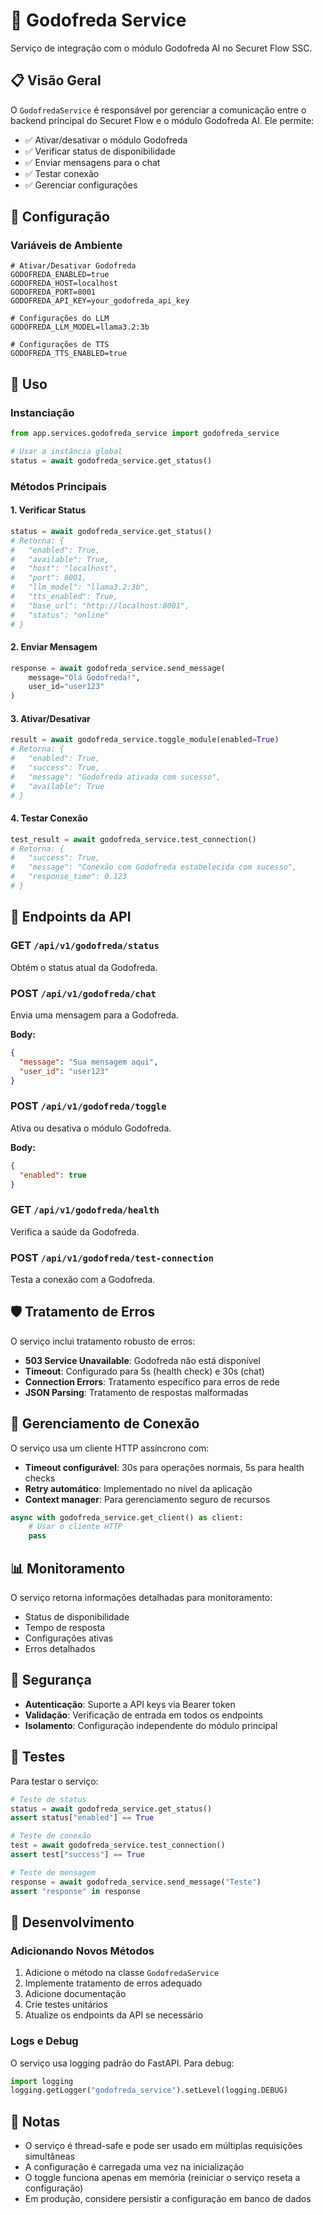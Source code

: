 # 🤖 Godofreda Service

Serviço de integração com o módulo Godofreda AI no Securet Flow SSC.

## 📋 Visão Geral

O `GodofredaService` é responsável por gerenciar a comunicação entre o backend principal do Securet Flow e o módulo Godofreda AI. Ele permite:

- ✅ Ativar/desativar o módulo Godofreda
- ✅ Verificar status de disponibilidade
- ✅ Enviar mensagens para o chat
- ✅ Testar conexão
- ✅ Gerenciar configurações

## 🔧 Configuração

### Variáveis de Ambiente

```env
# Ativar/Desativar Godofreda
GODOFREDA_ENABLED=true
GODOFREDA_HOST=localhost
GODOFREDA_PORT=8001
GODOFREDA_API_KEY=your_godofreda_api_key

# Configurações do LLM
GODOFREDA_LLM_MODEL=llama3.2:3b

# Configurações de TTS
GODOFREDA_TTS_ENABLED=true
```

## 🚀 Uso

### Instanciação

```python
from app.services.godofreda_service import godofreda_service

# Usar a instância global
status = await godofreda_service.get_status()
```

### Métodos Principais

#### 1. Verificar Status
```python
status = await godofreda_service.get_status()
# Retorna: {
#   "enabled": True,
#   "available": True,
#   "host": "localhost",
#   "port": 8001,
#   "llm_model": "llama3.2:3b",
#   "tts_enabled": True,
#   "base_url": "http://localhost:8001",
#   "status": "online"
# }
```

#### 2. Enviar Mensagem
```python
response = await godofreda_service.send_message(
    message="Olá Godofreda!",
    user_id="user123"
)
```

#### 3. Ativar/Desativar
```python
result = await godofreda_service.toggle_module(enabled=True)
# Retorna: {
#   "enabled": True,
#   "success": True,
#   "message": "Godofreda ativada com sucesso",
#   "available": True
# }
```

#### 4. Testar Conexão
```python
test_result = await godofreda_service.test_connection()
# Retorna: {
#   "success": True,
#   "message": "Conexão com Godofreda estabelecida com sucesso",
#   "response_time": 0.123
# }
```

## 🔌 Endpoints da API

### GET `/api/v1/godofreda/status`
Obtém o status atual da Godofreda.

### POST `/api/v1/godofreda/chat`
Envia uma mensagem para a Godofreda.

**Body:**
```json
{
  "message": "Sua mensagem aqui",
  "user_id": "user123"
}
```

### POST `/api/v1/godofreda/toggle`
Ativa ou desativa o módulo Godofreda.

**Body:**
```json
{
  "enabled": true
}
```

### GET `/api/v1/godofreda/health`
Verifica a saúde da Godofreda.

### POST `/api/v1/godofreda/test-connection`
Testa a conexão com a Godofreda.

## 🛡️ Tratamento de Erros

O serviço inclui tratamento robusto de erros:

- **503 Service Unavailable**: Godofreda não está disponível
- **Timeout**: Configurado para 5s (health check) e 30s (chat)
- **Connection Errors**: Tratamento específico para erros de rede
- **JSON Parsing**: Tratamento de respostas malformadas

## 🔄 Gerenciamento de Conexão

O serviço usa um cliente HTTP assíncrono com:

- **Timeout configurável**: 30s para operações normais, 5s para health checks
- **Retry automático**: Implementado no nível da aplicação
- **Context manager**: Para gerenciamento seguro de recursos

```python
async with godofreda_service.get_client() as client:
    # Usar o cliente HTTP
    pass
```

## 📊 Monitoramento

O serviço retorna informações detalhadas para monitoramento:

- Status de disponibilidade
- Tempo de resposta
- Configurações ativas
- Erros detalhados

## 🔐 Segurança

- **Autenticação**: Suporte a API keys via Bearer token
- **Validação**: Verificação de entrada em todos os endpoints
- **Isolamento**: Configuração independente do módulo principal

## 🧪 Testes

Para testar o serviço:

```python
# Teste de status
status = await godofreda_service.get_status()
assert status["enabled"] == True

# Teste de conexão
test = await godofreda_service.test_connection()
assert test["success"] == True

# Teste de mensagem
response = await godofreda_service.send_message("Teste")
assert "response" in response
```

## 🔧 Desenvolvimento

### Adicionando Novos Métodos

1. Adicione o método na classe `GodofredaService`
2. Implemente tratamento de erros adequado
3. Adicione documentação
4. Crie testes unitários
5. Atualize os endpoints da API se necessário

### Logs e Debug

O serviço usa logging padrão do FastAPI. Para debug:

```python
import logging
logging.getLogger("godofreda_service").setLevel(logging.DEBUG)
```

## 📝 Notas

- O serviço é thread-safe e pode ser usado em múltiplas requisições simultâneas
- A configuração é carregada uma vez na inicialização
- O toggle funciona apenas em memória (reiniciar o serviço reseta a configuração)
- Em produção, considere persistir a configuração em banco de dados 